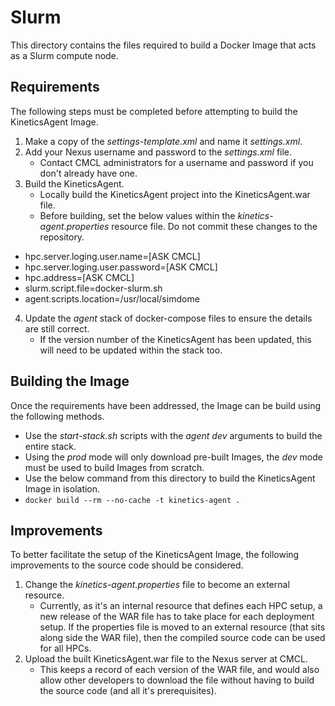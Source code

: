 # Slurm

This directory contains the files required to build a Docker Image that acts as a Slurm compute node.

## Requirements

The following steps must be completed before attempting to build the KineticsAgent Image.

1. Make a copy of the *settings-template.xml* and name it *settings.xml*.
2. Add your Nexus username and password to the *settings.xml* file.
	* Contact CMCL administrators for a username and password if you don't already have one.
3. Build the KineticsAgent.
	* Locally build the KineticsAgent project into the KineticsAgent.war file.
	* Before building, set the below values within the *kinetics-agent.properties* resource file. Do not commit these changes to the repository.

* hpc.server.loging.user.name=[ASK CMCL]
* hpc.server.loging.user.password=[ASK CMCL]
* hpc.address=[ASK CMCL]
* slurm.script.file=docker-slurm.sh
* agent.scripts.location=/usr/local/simdome

4. Update the *agent* stack of docker-compose files to ensure the details are still correct.
	* If the version number of the KineticsAgent has been updated, this will need to be updated within the stack too.

## Building the Image

Once the requirements have been addressed, the Image can be build using the following methods.

+ Use the *start-stack.sh* scripts with the *agent dev* arguments to build the entire stack.
 + Using the *prod* mode will only download pre-built Images, the *dev* mode must be used to build Images from scratch.
+ Use the below command from this directory to build the KineticsAgent Image in isolation.
 + `docker build --rm --no-cache -t kinetics-agent .`
 
## Improvements

To better facilitate the setup of the KineticsAgent Image, the following improvements to the source code should be considered.

1. Change the *kinetics-agent.properties* file to become an external resource.
	* Currently, as it's an internal resource that defines each HPC setup, a new release of the WAR file has to take place for each deployment setup. If the properties file is moved to an external resource (that sits along side the WAR file), then the compiled source code can be used for all HPCs.
2. Upload the built KineticsAgent.war file to the Nexus server at CMCL.
	* This keeps a record of each version of the WAR file, and would also allow other developers to download the file without having to build the source code (and all it's prerequisites).